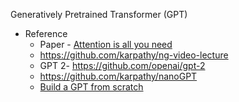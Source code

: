 Generatively Pretrained Transformer (GPT)


- Reference
    - Paper -  [Attention is all you need](https://arxiv.org/abs/1706.03762)
    - https://github.com/karpathy/ng-video-lecture
    - GPT 2- https://github.com/openai/gpt-2
    - https://github.com/karpathy/nanoGPT
    - [Build a GPT from scratch](https://www.youtube.com/watch?v=kCc8FmEb1nY&list=PLAqhIrjkxbuWI23v9cThsA9GvCAUhRvKZ&index=7)